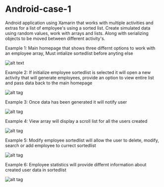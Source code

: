 # Android-case-1
Android application using Xamarin that works with multiple activities and extras for a list of employee's using a sorted list. Create simulated data using random values, work with arrays and lists. Along with serializing objects to be moved between different activity's. 

Example 1: Main homepage that shows three differnt options to work with an employee array, Must intialize sortedlist before anyting else

![alt text](https://cloud.githubusercontent.com/assets/22482349/25409250/0f6d9a9c-29c6-11e7-9d94-2562211ed1af.png)

Example 2: If initialize employee sortedlist is selected it will open a new activity that will generate employees, provide an option to view entire list and pass data back to the main homepage

![alt tag](https://cloud.githubusercontent.com/assets/22482349/25409271/217c8c3e-29c6-11e7-9736-ad5e653208d2.png)

Example 3: Once data has been generated it will notify user

![alt tag](https://cloud.githubusercontent.com/assets/22482349/25409285/2d85fab0-29c6-11e7-8481-8f70da8f99e6.png)

Example 4: View array will display a scroll list for all the users created

![alt tag](https://cloud.githubusercontent.com/assets/22482349/25409309/4390acb0-29c6-11e7-9d2d-07d6dd3d6ed3.png)

Example 5: Modify employee sortedlist will allow the user to delete, modify, search or add employee to currect sortedlist

![alt tag](https://cloud.githubusercontent.com/assets/22482349/25409350/62928f98-29c6-11e7-918e-cbdfcf74256f.png)

Example 6: Employee statistics will provide differnt information about created user data in sortedlist

![alt tag](https://cloud.githubusercontent.com/assets/22482349/25409371/7cec432a-29c6-11e7-8cd8-fd721c3bf970.png)
